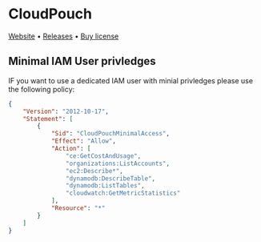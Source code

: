 # CloudPouch
[Website](https://cloudpouch.dev) • [Releases](https://github.com/CloudPouch/CloudPouch.dev/releases) • [Buy license](https://cloudpouch.dev/#pricing)

## Minimal IAM User privledges
IF you want to use a dedicated IAM user with minial privledges please use the following policy:
```JSON
{
    "Version": "2012-10-17",
    "Statement": [
        {
            "Sid": "CloudPouchMinimalAccess",
            "Effect": "Allow",
            "Action": [
                "ce:GetCostAndUsage",
                "organizations:ListAccounts",
                "ec2:Describe*",
                "dynamodb:DescribeTable",
                "dynamodb:ListTables",
                "cloudwatch:GetMetricStatistics"
            ],
            "Resource": "*"
        }
    ]
}
```
